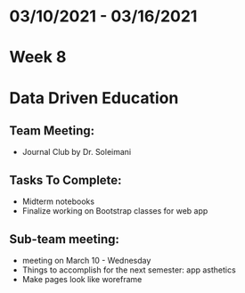 # 03/10/2021 - 03/16/2021
# Week 8
# Data Driven Education

## Team Meeting:
 - Journal Club by Dr. Soleimani
 
  
## Tasks To Complete:
  - Midterm notebooks
  - Finalize working on Bootstrap classes for web app

  
## Sub-team meeting:
  - meeting on March 10 - Wednesday
  - Things to accomplish for the next semester: app asthetics
  - Make pages look like woreframe
